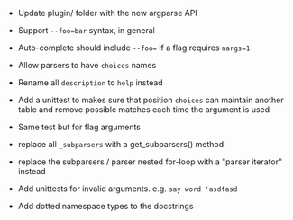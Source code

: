- Update plugin/ folder with the new argparse API

- Support `--foo=bar` syntax, in general
 - Auto-complete should include `--foo=` if a flag requires `nargs=1`

- Allow parsers to have `choices` names
- Rename all `description` to `help` instead

- Add a unittest to makes sure that position `choices` can maintain another table and remove possible matches each time the argument is used
 - Same test but for flag arguments

- replace all `_subparsers` with a get_subparsers() method
- replace the subparsers / parser nested for-loop with a "parser iterator" instead
- Add unittests for invalid arguments. e.g. `say word 'asdfasd`

- Add dotted namespace types to the docstrings
